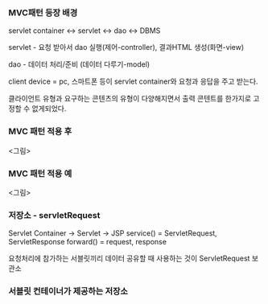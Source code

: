 ### MVC패턴 등장 배경

servlet container <-> servlet <-> dao <-> DBMS

servlet - 요청 받아서 dao 실행(제어-controller), 결과HTML 생성(화면-view)

dao - 데이터 처리/준비 (데이터 다루기-model)

client device = pc, 스마트폰 등이 servlet container와 요청과 응답을 주고 받는다.  

클라이언트 유형과 요구하는 콘텐츠의 유형이 다양해지면서 출력 콘텐트를 한가지로 고정할 수 없게되었다.

### MVC 패턴 적용 후

<그림>

### MVC 패턴 적용 예

<그림>

### 저장소 - servletRequest

Servlet Container -> Servlet -> JSP
service() = ServletRequest, ServletResponse
forward() = request, response

요청처리에 참가하는 서블릿끼리 데이터 공유할 때 사용하는 것이 ServletRequest 보관소

### 서블릿 컨테이너가 제공하는 저장소





